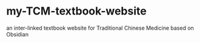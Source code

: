 # my-TCM-textbook-website
an inter-linked textbook website for Traditional Chinese Medicine based on Obsidian
